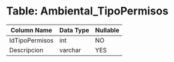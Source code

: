 # Table: Ambiental_TipoPermisos

| Column Name | Data Type | Nullable |
|-------------|-----------|----------|
| IdTipoPermisos | int | NO |
| Descripcion | varchar | YES |
